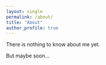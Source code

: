 ```yaml
---
layout: single
permalink: /about/
title: "About"
author_profile: true
---
```


There is nothing to know about me yet. 

But maybe soon...